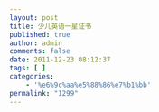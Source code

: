 ```yaml
---
layout: post
title: 少儿英语一星证书
published: true
author: admin
comments: false
date: 2011-12-23 08:12:37
tags: [ ]
categories:
    - '%e6%9c%aa%e5%88%86%e7%b1%bb'
permalink: "1299"
---
```

